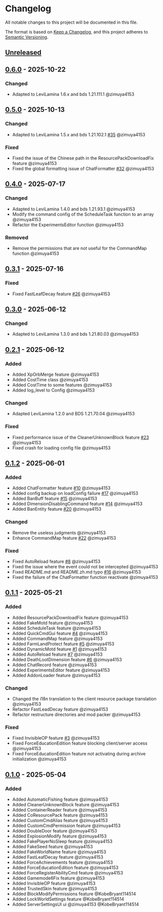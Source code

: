 # Changelog

All notable changes to this project will be documented in this file.

The format is based on [Keep a Changelog](https://keepachangelog.com/en/1.0.0/),
and this project adheres to [Semantic Versioning](https://semver.org/spec/v2.0.0.html).

## [Unreleased]

## [0.6.0] - 2025-10-22

### Changed

- Adapted to LeviLamina 1.6.x and bds 1.21.111.1 @zimuya4153

## [0.5.0] - 2025-10-13

### Changed

- Adapted to LeviLamina 1.5.x and bds 1.21.102.1 [#35] @zimuya4153

### Fixed

- Fixed the issue of the Chinese path in the ResourcePackDownloadFix feature @zimuya4153
- Fixed the global formatting issue of ChatFormatter [#32] @zimuya4153

## [0.4.0] - 2025-07-17

### Changed

- Adapted to LeviLamina 1.4.0 and bds 1.21.93.1 @zimuya4153
- Modify the command config of the ScheduleTask function to an array @zimuya4153
- Refactor the ExperimentsEditor function @zimuya4153

### Removed

- Remove the permissions that are not useful for the CommandMap function @zimuya4153

## [0.3.1] - 2025-07-16

### Fixed

- Fixed FastLeafDecay feature [#26] @zimuya4153

## [0.3.0] - 2025-06-12

### Changed

- Adapted to LeviLamina 1.3.0 and bds 1.21.80.03 @zimuya4153

## [0.2.1] - 2025-06-12

### Added

- Added XpOrbMerge feature @zimuya4153
- Added CostTime class @zimuya4153
- Added CostTime to some features @zimuya4153
- Added log_level to Config @zimuya4153

### Changed

- Adapted LeviLamina 1.2.0 and BDS 1.21.70.04 @zimuya4153

### Fixed

- Fixed performance issue of the CleanerUnknownBlock feature [#23] @zimuya4153
- Fixed crash for loading config file @zimuya4153

## [0.1.2] - 2025-06-01

### Added

- Added ChatFormatter feature [#10] @zimuya4153
- Added config backup on loadConfig failure [#17] @zimuya4153
- Added BanBuff feature [#15] @zimuya4153
- Added DimensionDisablingCommand feature [#14] @zimuya4153
- Added BanEntity feature [#20] @zimuya4153

### Changed

- Remove the useless judgments @zimuya4153
- Enhance CommandMap feature [#22] @zimuya4153

### Fixed

- Fixed AutoReload feature [#8] @zimuya4153
- Fixed the issue where the event could not be intercepted @zimuya4153
- Fixed README.md and README.zh.md typo [#16] @zimuya4153
- Fixed the failure of the ChatFormatter function reactivate @zimuya4153

## [0.1.1] - 2025-05-21

### Added

- Added ResourcePackDownloadFix feature @zimuya4153
- Added FakeMotd feature @zimuya4153
- Added ScheduleTask feature @zimuya4153
- Added QuickCmdGui feature [#4] @zimuya4153
- Added CommandMap feature @zimuya4153
- Added FarmLandProtect feature [#5] @zimuya4153
- Added DynamicMotd feature [#1] @zimuya4153
- Added AutoReload feature [#7] @zimuya4153
- Added DeathLootDimension feature [#6] @zimuya4153
- Added ChatRecord feature @zimuya4153
- Added ExperimentsEditor feature @zimuya4153
- Added AddonLoader feature @zimuya4153

### Changed

- Changed the i18n translation to the client resource package translation @zimuya4153
- Refactor FastLeadDecay feature @zimuya4153
- Refactor restructure directories and mod packer @zimuya4153

### Fixed

- Fixed InvisibleOP feature [#3] @zimuya4153
- Fixed ForceEducationEdition feature blocking client/server access @zimuya4153
- Fixed ForceEducationEdition feature not activating during archive initialization @zimuya4153

## [0.1.0] - 2025-05-04

### Added

- Added AutomaticFishing feature @zimuya4153
- Added CleanerUnknownBlock feature @zimuya4153
- Added ContainerReader feature @zimuya4153
- Added CoResourcePack feature @zimuya4153
- Added CustomCmdAlias feature @zimuya4153
- Added CustomCmdPermission feature @zimuya4153
- Added DoubleDoor feature @zimuya4153
- Added ExplosionModify feature @zimuya4153
- Added FakePlayerNoSleep feature @zimuya4153
- Added FakeSeed feature @zimuya4153
- Added FakeWorldName feature @zimuya4153
- Added FastLeafDecay feature @zimuya4153
- Added ForceAchievements feature @zimuya4153
- Added ForceEducationEdition feature @zimuya4153
- Added ForceRegisterAbilityCmd feature @zimuya4153
- Added Gamemode6Fix feature @zimuya4153
- Added InvisibleOP feature @zimuya4153
- Added TrustedSkin feature @zimuya4153
- Added BlockModifyPermissions feature @KobeBryant114514
- Added LockWorldSettings feature @KobeBryant114514
- Added ServerSettingsUI ui @zimuya4153 @KobeBryant114514

[#1]: https://github.com/GroupMountain/GMEssentials-Release/issues/1
[#3]: https://github.com/GroupMountain/GMEssentials-Release/issues/3
[#4]: https://github.com/GroupMountain/GMEssentials-Release/issues/4
[#5]: https://github.com/GroupMountain/GMEssentials-Release/issues/5
[#6]: https://github.com/GroupMountain/GMEssentials-Release/issues/6
[#7]: https://github.com/GroupMountain/GMEssentials-Release/issues/7
[#8]: https://github.com/GroupMountain/GMEssentials-Release/issues/8
[#10]: https://github.com/GroupMountain/GMEssentials-Release/issues/10
[#14]: https://github.com/GroupMountain/GMEssentials-Release/issues/14
[#15]: https://github.com/GroupMountain/GMEssentials-Release/issues/15
[#16]: https://github.com/GroupMountain/GMEssentials-Release/issues/16
[#17]: https://github.com/GroupMountain/GMEssentials-Release/issues/17
[#20]: https://github.com/GroupMountain/GMEssentials-Release/issues/20
[#22]: https://github.com/GroupMountain/GMEssentials-Release/issues/22
[#23]: https://github.com/GroupMountain/GMEssentials-Release/issues/23
[#26]: https://github.com/GroupMountain/GMEssentials-Release/issues/26
[#32]: https://github.com/GroupMountain/GMEssentials-Release/issues/32
[#35]: https://github.com/GroupMountain/GMEssentials-Release/issues/35

[Unreleased]: https://github.com/GroupMountain/GMEssentials/compare/v0.6.0...HEAD
[0.6.0]: https://github.com/GroupMountain/GMEssentials/compare/v0.5.0...v0.6.0
[0.5.0]: https://github.com/GroupMountain/GMEssentials/compare/v0.4.0...v0.5.0
[0.4.0]: https://github.com/GroupMountain/GMEssentials/compare/v0.3.1...v0.4.0
[0.3.1]: https://github.com/GroupMountain/GMEssentials/compare/v0.3.0...v0.3.1
[0.3.0]: https://github.com/GroupMountain/GMEssentials/compare/v0.2.1...v0.3.0
[0.2.1]: https://github.com/GroupMountain/GMEssentials/compare/v0.1.2...v0.2.1
[0.1.2]: https://github.com/GroupMountain/GMEssentials/compare/v0.1.1...v0.1.2
[0.1.1]: https://github.com/GroupMountain/GMEssentials/compare/v0.1.0...v0.1.1
[0.1.0]: https://github.com/GroupMountain/GMEssentials/releases/tag/v0.1.0
